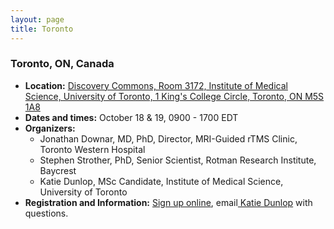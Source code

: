 ```yaml
---
layout: page
title: Toronto
---
```


<h3>Toronto, ON, Canada</h3>
<ul>
	<li><strong>Location:</strong> <a href="href="> Discovery Commons, Room 3172, Institute of Medical Science, University of Toronto, 1 King's College Circle, Toronto, ON M5S 1A8</a></li>
	<li><strong>Dates and times:</strong> October 18 &amp; 19, 0900 - 1700 EDT</li>
	<li><strong>Organizers:</strong>
<ul>
	<li>Jonathan Downar, MD, PhD, Director, MRI-Guided rTMS Clinic, Toronto Western Hospital</li>
	<li>Stephen Strother, PhD, Senior Scientist, Rotman Research Institute, Baycrest</li>
	<li>Katie Dunlop, MSc Candidate, Institute of Medical Science, University of Toronto</li>
</ul>
</li>
	<li><strong>Registration and Information:</strong> <a href="https://docs.google.com/forms/d/1Vcbp8CAraF0PFSQNz3hK259AOgJuYo2IBa3mY8zvQV4/viewform" target="_blank"> Sign up online</a>, email<a href="mailto:katharine.dunlop@gmail.com"> Katie Dunlop</a> with questions.</li>
</ul>
